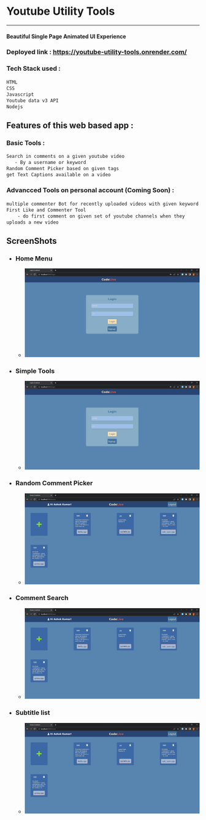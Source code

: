 # Youtube Utility Tools
---------------------------------------
#### Beautiful Single Page Animated UI Experience

### Deployed link : https://youtube-utility-tools.onrender.com/

### Tech Stack used :
    HTML
    CSS
    Javascript
    Youtube data v3 API
    Nodejs

## Features of this web based app :

### Basic Tools : 
    Search in comments on a given youtube video 
       - By a username or keyword
    Random Comment Picker based on given tags
    get Text Captions available on a video

### Advancced Tools on personal account (Coming Soon) :
    multiple commenter Bot for recently uploaded videos with given keyword
    First Like and Commenter Tool 
        - do first comment on given set of youtube channels when they uploads a new video
## ScreenShots
- ### Home Menu
   - ![alt text](https://github.com/ashok020/online-code-editor/blob/master/Screenshots/login.png?raw=true)
- ### Simple Tools
   - ![alt text](https://github.com/ashok020/online-code-editor/blob/master/Screenshots/login.png?raw=true)
 - ### Random Comment Picker 
    - ![alt text](https://github.com/ashok020/online-code-editor/blob/master/Screenshots/home.png?raw=true)
 - ### Comment Search 
    - ![alt text](https://github.com/ashok020/online-code-editor/blob/master/Screenshots/home.png?raw=true)
- ### Subtitle list 
    - ![alt text](https://github.com/ashok020/online-code-editor/blob/master/Screenshots/home.png?raw=true)